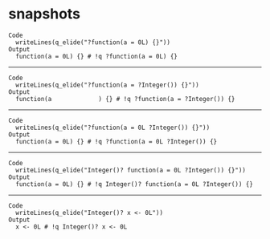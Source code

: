 # snapshots

    Code
      writeLines(q_elide("?function(a = 0L) {}"))
    Output
      function(a = 0L) {} # !q ?function(a = 0L) {}

---

    Code
      writeLines(q_elide("?function(a = ?Integer()) {}"))
    Output
      function(a             ) {} # !q ?function(a = ?Integer()) {}

---

    Code
      writeLines(q_elide("?function(a = 0L ?Integer()) {}"))
    Output
      function(a = 0L) {} # !q ?function(a = 0L ?Integer()) {}

---

    Code
      writeLines(q_elide("Integer()? function(a = 0L ?Integer()) {}"))
    Output
      function(a = 0L) {} # !q Integer()? function(a = 0L ?Integer()) {}

---

    Code
      writeLines(q_elide("Integer()? x <- 0L"))
    Output
      x <- 0L # !q Integer()? x <- 0L

